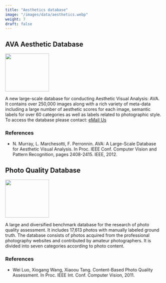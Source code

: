 ```yaml
---
title: "Aesthetics database"
image: "/images/data/aesthetics.webp"
weight: 7
draft: false
---
```


<div class="panel panel-default">
  <div class="panel-heading">
    <h2>AVA Aesthetic Database</h2>
  </div>
  <div class="panel-body">
    <div class="col-md-2">
      <a href="https://isp.uv.es/ipl_AVA.html">
        <img src="/images/data/196199.webp" height="121" width="140">
      </a>
    </div>
    <div class="col-md-6">
      <p>A new large-scale database for conducting Aesthetic Visual Analysis: AVA. It contains over 250,000 images along with a rich variety of meta-data including a large number of aesthetic scores for each image, semantic labels for over 60 categories as well as labels related to photographic style. To access the database please contact: <a href="mailto:isp@uv.es">eMail Us</a></p>
    </div>
    <div class="col-md-4 references">
      <div class="panel-heading2">
        <h3>References</h3>
      </div>
      <ul>
        <li>N. Murray, L. Marchesotti, F. Perronnin. AVA: A Large-Scale Database for Aesthetic Visual Analysis. In Proc. IEEE Conf. Computer Vision and Pattern Recognition, pages 2408-2415. IEEE, 2012.</li>
      </ul>
    </div>
  </div>
</div>

<div class="panel panel-default">
  <div class="panel-heading">
    <h2>Photo Quality Database</h2>
  </div>
  <div class="panel-body">
    <div class="col-md-2">
      <a href="http://mmlab.ie.cuhk.edu.hk/archive/CUHKPQ/Dataset.htm">
        <img src="/images/data/pq_2.webp" height="121" width="140">
      </a>
    </div>
    <div class="col-md-6">
      <p>A large and diversified benchmark database for the research of photo quality assessment. It includes 17,613 photos with manually labeled ground truth. The database consists of photos acquired from the professional photography websites and contributed by amateur photographers. It is divided into seven categories according to photo content.</p>
    </div>
    <div class="col-md-4 references">
      <div class="panel-heading2">
        <h3>References</h3>
      </div>
      <ul>
        <li>Wei Luo, Xiogang Wang, Xiaoou Tang. Content-Based Photo Quality Assessment. In Proc. IEEE Int. Conf. Computer Vision, 2011.</li>
      </ul>
    </div>
  </div>
</div>
